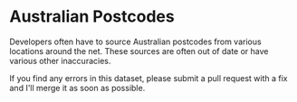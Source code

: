 Australian Postcodes
====================

Developers often have to source Australian postcodes from various locations 
around the net.
These sources are often out of date or have various other inaccuracies.

If you find any errors in this dataset, please submit a pull request with a fix
and I'll merge it as soon as possible.